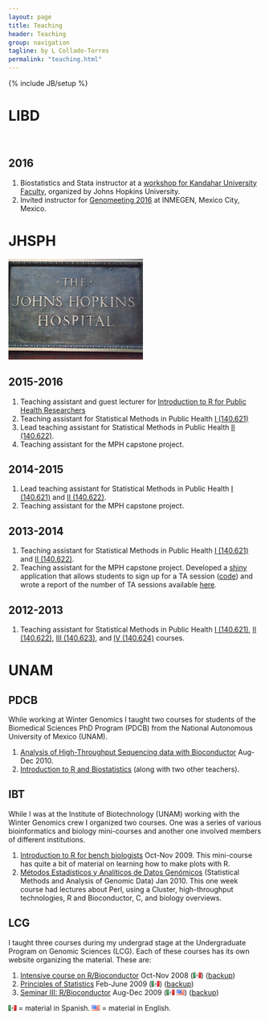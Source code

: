 ```yaml
---
layout: page
title: Teaching
header: Teaching
group: navigation
tagline: by L Collado-Torres
permalink: "teaching.html"
---
```

{% include JB/setup %}


# LIBD


<img class="image alignleft" src="http://aejaffe.com/media/LIBD_logo.jpg" width="268" alt="" />

## 2016

1. Biostatistics and Stata instructor at a [workshop for Kandahar University Faculty](http://lcolladotor.github.io/kandahar), organized by Johns Hopkins University. 
1. Invited instructor for [Genomeeting 2016](http://www.genomeeting.com/) at INMEGEN, Mexico City, Mexico.

# JHSPH

<img class="image alignleft" src="images/hospital.jpg" width="268" height="200" alt="" />


## 2015-2016

1. Teaching assistant and guest lecturer for [Introduction to R for Public Health Researchers](http://www.aejaffe.com/summerR_2015/)
1. Teaching assistant for Statistical Methods in Public Health [I (140.621)](http://www.biostat.jhsph.edu/courses/bio621/index.html)
1. Lead teaching assistant for Statistical Methods in Public Health [II (140.622)](http://www.biostat.jhsph.edu/courses/bio622/index.html).
1. Teaching assistant for the MPH capstone project.

## 2014-2015

1. Lead teaching assistant for Statistical Methods in Public Health [I (140.621)](http://www.biostat.jhsph.edu/courses/bio621/index.html) and [II (140.622)](http://www.biostat.jhsph.edu/courses/bio622/index.html).
1. Teaching assistant for the MPH capstone project.

## 2013-2014

1. Teaching assistant for Statistical Methods in Public Health [I (140.621)](http://www.biostat.jhsph.edu/courses/bio621/index.html) and [II (140.622)](http://www.biostat.jhsph.edu/courses/bio622/index.html).
1. Teaching assistant for the MPH capstone project. Developed a [shiny](http://shiny.rstudio.com/) application that allows students to sign up for a TA session ([code](https://github.com/lcolladotor/MPHcapstoneTA)) and wrote a report of the number of TA sessions available [here](http://lcolladotor.github.io/mphtasessions/).

## 2012-2013

1. Teaching assistant for Statistical Methods in Public Health [I (140.621)](http://www.biostat.jhsph.edu/courses/bio621/index.html), [II (140.622)](http://www.biostat.jhsph.edu/courses/bio622/index.html), [III (140.623)](http://www.biostat.jhsph.edu/courses/bio623/index.html), and [IV (140.624)](http://www.biostat.jhsph.edu/courses/bio624/index.html) courses.

# UNAM

## PDCB

While working at Winter Genomics I taught two courses for students of the Biomedical Sciences PhD Program (PDCB) from the National Autonomous University of Mexico (UNAM).

1. [Analysis of High-Throughput Sequencing data with Bioconductor](http://lcolladotor.github.io/courses/PDCB-HTS.html) Aug-Dec 2010.
1. [Introduction to R and Biostatistics](http://lcolladotor.github.io/courses/PDCB-Biostats.html) (along with two other teachers).

## IBT

While I was at the Institute of Biotechnology (UNAM) working with the Winter Genomics crew I organized two courses. One was a series of various bioinformatics and biology mini-courses and another one involved members of different institutions.

1. [Introduction to R for bench biologists](http://lcolladotor.github.io/courses/mIntroR.html) Oct-Nov 2009. This mini-course has quite a bit of material on learning how to make plots with R.
1. [Métodos Estadísticos y Analíticos de Datos Genómicos](http://lcolladotor.github.io/courses/MEyAdDG.html) (Statistical Methods and Analysis of Genomic Data) Jan 2010. This one week course had lectures about Perl, using a Cluster, high-throughput technologies, R and Bioconductor, C, and biology overviews.

## LCG

I taught three courses during my undergrad stage at the Undergraduate Program on Genomic Sciences (LCG). Each of these courses has its own website organizing the material. These are:

1. [Intensive course on R/Bioconductor](http://www.lcg.unam.mx/~lcollado/R/) Oct-Nov 2008 (<img src="images/mx.png" alt="Spanish">) ([backup](http://lcolladotor.github.io/courses/Courses/R/))
1. [Principles of Statistics](http://www.lcg.unam.mx/~lcollado/E/) Feb-June 2009 (<img src="images/mx.png" alt="Spanish">) ([backup](http://lcolladotor.github.io/courses/Courses/E/))
1. [Seminar III: R/Bioconductor](http://www.lcg.unam.mx/~lcollado/B/) Aug-Dec 2009 (<img src="images/mx.png" alt="Spanish"> <img src="images/us.png" alt="English">) ([backup](http://lcolladotor.github.io/courses/Courses/B/))

<img src="images/mx.png" alt="Spanish"> = material in Spanish. <img src="images/us.png" alt="English"> = material in English.